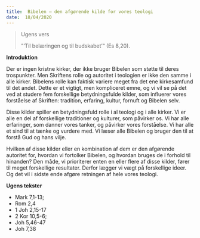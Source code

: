 ```yaml
---
title:  Bibelen – den afgørende kilde for vores teologi
date:  18/04/2020
---
```


> <p>Ugens vers</p>
> ”‘Til belæringen og til budskabet’“ (Es 8,20).

**Introduktion**

Der er ingen kristne kirker, der ikke bruger Bibelen som støtte til deres trospunkter. Men Skriftens rolle og autoritet i teologien er ikke den samme i alle kirker. Bibelens rolle kan faktisk variere meget fra det ene kirkesamfund til det andet. Dette er et vigtigt, men kompliceret emne, og vi vil se på det ved at studere fem forskellige betydningsfulde kilder, som influerer vores forståelse af Skriften: tradition, erfaring, kultur, fornuft og Bibelen selv.

Disse kilder spiller en betydningsfuld rolle i al teologi og i alle kirker. Vi er alle en del af forskellige traditioner og kulturer, som påvirker os. Vi har alle erfaringer, som danner vores tanker, og påvirker vores forståelse. Vi har alle et sind til at tænke og vurdere med. Vi læser alle Bibelen og bruger den til at forstå Gud og hans vilje.

Hvilken af disse kilder eller en kombination af dem er den afgørende autoritet for, hvordan vi fortolker Bibelen, og hvordan bruges de i forhold til hinanden? Den måde, vi prioriterer enten en eller flere af disse kilder, fører til meget forskellige resultater. Derfor lægger vi vægt på forskellige ideer. Og det vil i sidste ende afgøre retningen af hele vores teologi.

**Ugens tekster**

- Mark 7,1-13;
- Rom 2,4
- 1 Joh 2,15-17
- 2 Kor 10,5-6;
- Joh 5,46-47
- Joh 7,38